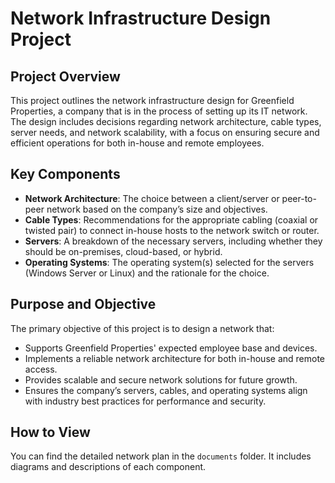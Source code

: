 # Network Infrastructure Design Project
## Project Overview
This project outlines the network infrastructure design for Greenfield Properties, a company that is in the process of setting up its IT network. The design includes decisions regarding network architecture, cable types, server needs, and network scalability, with a focus on ensuring secure and efficient operations for both in-house and remote employees.
## Key Components
- **Network Architecture**: The choice between a client/server or peer-to-peer network based on the company’s size and objectives.
- **Cable Types**: Recommendations for the appropriate cabling (coaxial or twisted pair) to connect in-house hosts to the network switch or router.
- **Servers**: A breakdown of the necessary servers, including whether they should be on-premises, cloud-based, or hybrid.
- **Operating Systems**: The operating system(s) selected for the servers (Windows Server or Linux) and the rationale for the choice.
## Purpose and Objective
The primary objective of this project is to design a network that:
- Supports Greenfield Properties' expected employee base and devices.
- Implements a reliable network architecture for both in-house and remote access.
- Provides scalable and secure network solutions for future growth.
- Ensures the company’s servers, cables, and operating systems align with industry best practices for performance and security.
## How to View
You can find the detailed network plan in the `documents` folder. It includes diagrams and descriptions of each component.
